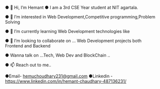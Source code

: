 ● 👋 Hi, I’m Hemant
● I am a 3rd CSE Year student at NIT agartala.

● 👀 I’m interested in Web Development,Competitive programming,Problem Solving 

● 🌱 I’m currently learning Web Development technologies like 

● 💞️ I’m looking to collaborate on ... Web Development projects both Frontend and Backend

● Wanna talk on ...Tech, Web Dev and BlockChain ..  

● 📫 Reach out to me.. 

●Email- hemuchoudhary231@gmail.com
●Linkedin - https://www.linkedin.com/in/hemant-chaudhary-487136231/
<!---
HemantChaudhary1/HemantChaudhary1 is a ✨ special ✨ repository because its `README.md` (this file) appears on your GitHub profile.
You can click the Preview link to take a look at your changes.
--->
